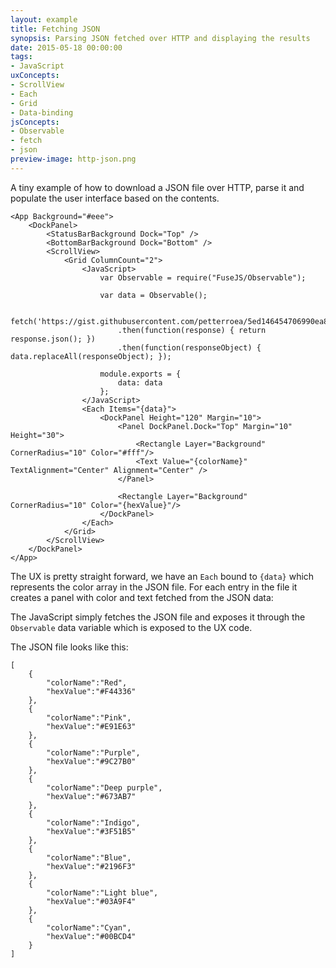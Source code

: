 ```yaml
---
layout: example
title: Fetching JSON
synopsis: Parsing JSON fetched over HTTP and displaying the results
date: 2015-05-18 00:00:00
tags:
- JavaScript
uxConcepts:
- ScrollView
- Each
- Grid
- Data-binding
jsConcepts:
- Observable
- fetch
- json
preview-image: http-json.png
---
```

A tiny example of how to download a JSON file over HTTP, parse it and populate the user interface based on the contents.

<!-- snippet-begin:code/MainView.ux:AppUX -->

```
<App Background="#eee">
    <DockPanel>
        <StatusBarBackground Dock="Top" />
        <BottomBarBackground Dock="Bottom" />
        <ScrollView>
            <Grid ColumnCount="2">
                <JavaScript>
                    var Observable = require("FuseJS/Observable");

                    var data = Observable();

                    fetch('https://gist.githubusercontent.com/petterroea/5ed146454706990ea8386f147d592eff/raw/b157cfed331da3cb88150051ab74aa131022fef8/colors.json')
                        .then(function(response) { return response.json(); })
                        .then(function(responseObject) { data.replaceAll(responseObject); });

                    module.exports = {
                        data: data
                    };
                </JavaScript>
                <Each Items="{data}">
                    <DockPanel Height="120" Margin="10">
                        <Panel DockPanel.Dock="Top" Margin="10" Height="30">
                            <Rectangle Layer="Background" CornerRadius="10" Color="#fff"/>
                            <Text Value="{colorName}" TextAlignment="Center" Alignment="Center" />
                        </Panel>

                        <Rectangle Layer="Background" CornerRadius="10" Color="{hexValue}"/>
                    </DockPanel>
                </Each>
            </Grid>
        </ScrollView>
    </DockPanel>
</App>
```

<!-- snippet-end -->

The UX is pretty straight forward, we have an `Each` bound to `{data}` which represents the color array in the JSON file. For each entry in the file it creates a panel with color and text fetched from the JSON data:

The JavaScript simply fetches the JSON file and exposes it through the `Observable` data variable which is exposed to the UX code.

The JSON file looks like this:
```
[
    {
        "colorName":"Red",
        "hexValue":"#F44336"
    },
    {
        "colorName":"Pink",
        "hexValue":"#E91E63"
    },
    {
        "colorName":"Purple",
        "hexValue":"#9C27B0"
    },
    {
        "colorName":"Deep purple",
        "hexValue":"#673AB7"
    },
    {
        "colorName":"Indigo",
        "hexValue":"#3F51B5"
    },
    {
        "colorName":"Blue",
        "hexValue":"#2196F3"
    },
    {
        "colorName":"Light blue",
        "hexValue":"#03A9F4"
    },
    {
        "colorName":"Cyan",
        "hexValue":"#00BCD4"
    }
]
```

